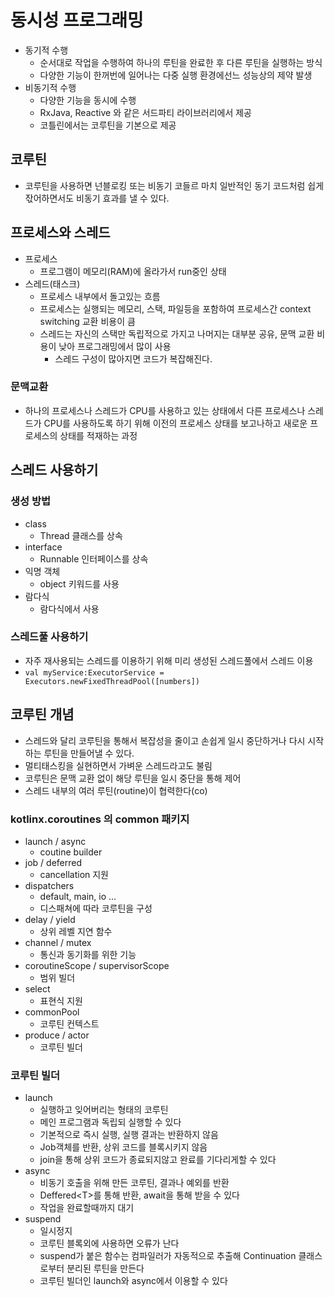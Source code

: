 # 동시성 프로그래밍

- 동기적 수행
  - 순서대로 작업을 수행하여 하나의 루틴을 완료한 후 다른 루틴을 실행하는 방식
  - 다양한 기능이 한꺼번에 일어나는 다중 실행 환경에선느 성능상의 제약 발생
- 비동기적 수행
  - 다양한 기능을 동시에 수행
  - RxJava, Reactive 와 같은 서드파티 라이브러리에서 제공
  - 코틀린에서는 코루틴을 기본으로 제공

## 코루틴

- 코루틴을 사용하면 넌블로킹 또는 비동기 코들르 마치 일반적인 동기 코드처럼 쉽게 잓어하면서도 비동기 효과를 낼 수 있다.

## 프로세스와 스레드

- 프로세스
  - 프로그램이 메모리(RAM)에 올라가서 run중인 상태
- 스레드(태스크)
  - 프로세스 내부에서 돌고있는 흐름
  - 프로세스는 실행되는 메모리, 스택, 파일등을 포함하여 프로세스간 context switching 교환 비용이 큼
  - 스레드는 자신의 스택만 독립적으로 가지고 나머지는 대부분 공유, 문맥 교환 비용이 낮아 프로그래밍에서 많이 사용
    - 스레드 구성이 많아지면 코드가 복잡해진다.

### 문맥교환

- 하나의 프로세스나 스레드가 CPU를 사용하고 있는 상태에서 다른 프로세스나 스레드가 CPU를 사용하도록 하기 위해 이전의 프로세스 상태를 보고나하고 새로운 프로세스의 상태를 적재하는 과정

## 스레드 사용하기

### 생성 방법

- class
  - Thread 클래스를 상속
- interface
  - Runnable 인터페이스를 상속
- 익명 객체
  - object 키워드를 사용
- 람다식
  - 람다식에서 사용

### 스레드풀 사용하기

- 자주 재사용되는 스레드를 이용하기 위해 미리 생성된 스레드풀에서 스레드 이용
- `val myService:ExecutorService = Executors.newFixedThreadPool([numbers])`

## 코루틴 개념

- 스레드와 달리 코루틴을 통해서 복잡성을 줄이고 손쉽게 일시 중단하거나 다시 시작하는 루틴을 만들어낼 수 있다.
- 멀티태스킹을 실현하면서 가벼운 스레드라고도 불림
- 코루틴은 문맥 교환 없이 해당 루틴을 일시 중단을 통해 제어
- 스레드 내부의 여러 루틴(routine)이 협력한다(co)

### kotlinx.coroutines 의 common 패키지

- launch / async
  - coutine builder
- job / deferred
  - cancellation 지원
- dispatchers
  - default, main, io ...
  - 디스패쳐에 따라 코루틴을 구성
- delay / yield
  - 상위 레벨 지연 함수
- channel / mutex
  - 통신과 동기화를 위한 기능
- coroutineScope / supervisorScope
  - 범위 빌더
- select
  - 표현식 지원
- commonPool
  - 코루틴 컨텍스트
- produce / actor
  - 코루틴 빌더

### 코루틴 빌더

- launch
  - 실행하고 잊어버리는 형태의 코루틴
  - 메인 프로그램과 독립되 실행할 수 있다
  - 기본적으로 즉시 실행, 실행 결과는 반환하지 않음
  - Job객체를 반환, 상위 코드를 블록시키지 않음
  - join을 통해 상위 코드가 종료되지않고 완료를 기다리게할 수 있다
- async
  - 비동기 호출을 위해 만든 코루틴, 결과나 예외를 반환
  - Deffered\<T>를 통해 반환, await을 통해 받을 수 있다
  - 작업을 완료할때까지 대기
- suspend
  - 일시정지
  - 코루틴 블록외에 사용하면 오류가 난다
  - suspend가 붙은 함수는 컴파일러가 자동적으로 추출해 Continuation 클래스로부터 분리된 루틴을 만든다
  - 코루틴 빌더인 launch와 async에서 이용할 수 있다
